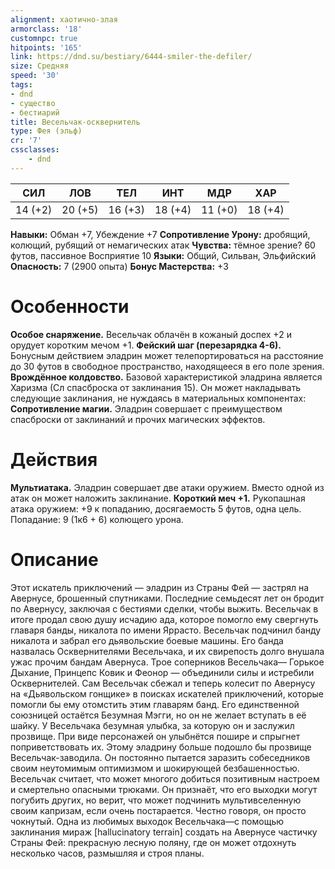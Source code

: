 ```yaml
---
alignment: хаотично-злая
armorclass: '18'
customnpc: true
hitpoints: '165'
link: https://dnd.su/bestiary/6444-smiler-the-defiler/
size: Средняя
speed: '30'
tags:
- dnd
- существо
- бестиарий
title: Весельчак-осквернитель
type: Фея (эльф)
cr: '7'
cssclasses:
    - dnd
---
```



| СИЛ | ЛОВ | ТЕЛ | ИНТ | МДР | ХАР |
|---|---|---|---|---|---|
| 14 (+2) | 20 (+5) | 16 (+3) | 18 (+4) | 11 (+0) | 18 (+4) |
**Навыки:** Обман +7, Убеждение +7
**Сопротивление Урону:** дробящий, колющий, рубящий от немагических атак
**Чувства:** тёмное зрение? 60 футов, пассивное Восприятие 10
**Языки:** Общий, Сильван, Эльфийский
**Опасность:** 7 (2900 опыта)
**Бонус Мастерства:** +3


# Особенности
**Особое снаряжение.** Весельчак облачён в кожаный доспех +2 и орудует коротким мечом +1.
**Фейский шаг (перезарядка 4-6).** Бонусным действием эладрин может телепортироваться на расстояние до 30 футов в свободное пространство, находящееся в его поле зрения.
**Врождённое колдовство.** Базовой характеристикой эладрина является Харизма (Сл спасброска от заклинания 15). Он может накладывать следующие заклинания, не нуждаясь в материальных компонентах:
**Сопротивление магии.** Эладрин совершает с преимуществом спасброски от заклинаний и прочих магических эффектов.


# Действия
**Мультиатака.** Эладрин совершает две атаки оружием. Вместо одной из атак он может наложить заклинание.
**Короткий меч +1.** Рукопашная атака оружием: +9 к попаданию, досягаемость 5 футов, одна цель. Попадание: 9 (1к6 + 6) колющего урона.


# Описание
Этот искатель приключений — эладрин из Страны Фей — застрял на Авернусе, брошенный спутниками. Последние семьдесят лет он бродит по Авернусу, заключая с бестиями сделки, чтобы выжить. Весельчак в итоге продал свою душу исчадию ада, которое помогло ему свергнуть главаря банды, никалота по имени Яррасто. Весельчак подчинил банду никалота и забрал его дьявольские боевые машины. Его банда назвалась Осквернителями Весельчака, и их свирепость долго внушала ужас прочим бандам Авернуса. Трое соперников Весельчака— Горькое Дыхание, Принцепс Ковик и Феонор — объединили силы и истребили Осквернителей. Сам Весельчак сбежал и теперь колесит по Авернусу на «Дьявольском гонщике» в поисках искателей приключений, которые помогли бы ему отомстить этим главарям банд. Его единственной союзницей остаётся Безумная Мэгги, но он не желает вступать в её шайку. У Весельчака безумная улыбка, за которую он и заслужил прозвище. При виде персонажей он улыбнётся пошире и спрыгнет поприветствовать их. Этому эладрину больше подошло бы прозвище Весельчак-заводила. Он постоянно пытается заразить собеседников своим неутомимым оптимизмом и шокирующей безбашенностью. Весельчак считает, что может многого добиться позитивным настроем и смертельно опасными трюками. Он признаёт, что его выходки могут погубить других, но верит, что может подчинить мультивселенную своим капризам, если очень постарается. Честно говоря, он просто чокнутый. Одна из любимых выходок Весельчака—с помощью заклинания мираж [hallucinatory terrain] создать на Авернусе частичку Страны Фей: прекрасную лесную поляну, где он может отдохнуть несколько часов, размышляя и строя планы.